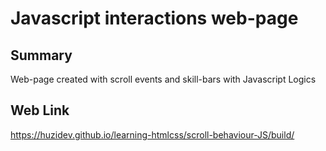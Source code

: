 # Javascript interactions web-page

## Summary

Web-page created with scroll events and skill-bars with Javascript Logics

## Web Link

https://huzidev.github.io/learning-htmlcss/scroll-behaviour-JS/build/